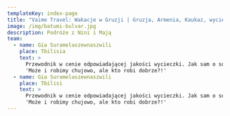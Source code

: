 ```yaml
---
templateKey: index-page
title: "Vaime Travel: Wakacje w Gruzji | Gruzja, Armenia, Kaukaz, wycieczki, wczasy"
image: /img/batumi-bulvar.jpg
description: Podróże z Nini i Mają
team:
  - name: Gia Suramelaszewnaszwili
    place: Tbilisia
    text: >
      Przewodnik w cenie odpowiadającej jakości wycieczki. Jak sam o sobie mówi
      'Może i robimy chujowo, ale kto robi dobrze?!'
  - name: Gia Suramelaszewnaszwili
    place: Tbilisi
    text: >
      Przewodnik w cenie odpowiadającej jakości wycieczki. Jak sam o sobie mówi
      'Może i robimy chujowo, ale kto robi dobrze?!'
---
```


